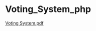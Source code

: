 # Voting_System_php
[Voting System.pdf](https://github.com/sachinxsharma/Voting_System_php/files/12251901/Voting.System.pdf)
